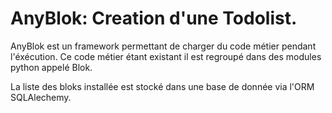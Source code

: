 # AnyBlok: Creation d'une Todolist.


AnyBlok est un framework permettant de charger du code métier pendant l'éxécution. Ce code métier étant existant il est regroupé dans des modules python appelé Blok.

La liste des bloks installée est stocké dans une base de donnée via l'ORM SQLAlechemy.